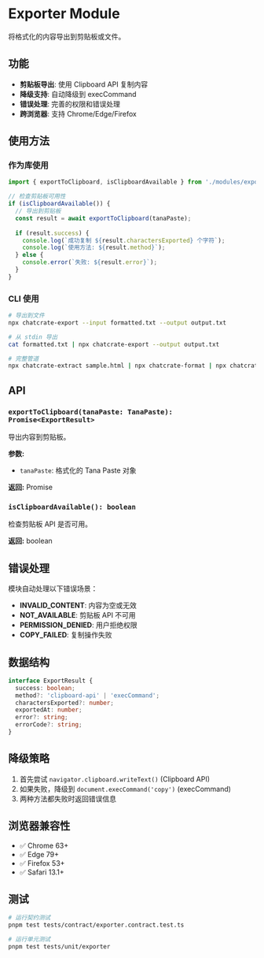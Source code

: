# Exporter Module

将格式化的内容导出到剪贴板或文件。

## 功能

- **剪贴板导出**: 使用 Clipboard API 复制内容
- **降级支持**: 自动降级到 execCommand
- **错误处理**: 完善的权限和错误处理
- **跨浏览器**: 支持 Chrome/Edge/Firefox

## 使用方法

### 作为库使用

```typescript
import { exportToClipboard, isClipboardAvailable } from './modules/exporter';

// 检查剪贴板可用性
if (isClipboardAvailable()) {
  // 导出到剪贴板
  const result = await exportToClipboard(tanaPaste);
  
  if (result.success) {
    console.log(`成功复制 ${result.charactersExported} 个字符`);
    console.log(`使用方法: ${result.method}`);
  } else {
    console.error(`失败: ${result.error}`);
  }
}
```

### CLI 使用

```bash
# 导出到文件
npx chatcrate-export --input formatted.txt --output output.txt

# 从 stdin 导出
cat formatted.txt | npx chatcrate-export --output output.txt

# 完整管道
npx chatcrate-extract sample.html | npx chatcrate-format | npx chatcrate-export --output result.txt
```

## API

### `exportToClipboard(tanaPaste: TanaPaste): Promise<ExportResult>`

导出内容到剪贴板。

**参数:**
- `tanaPaste`: 格式化的 Tana Paste 对象

**返回:** Promise<ExportResult>

### `isClipboardAvailable(): boolean`

检查剪贴板 API 是否可用。

**返回:** boolean

## 错误处理

模块自动处理以下错误场景：

- **INVALID_CONTENT**: 内容为空或无效
- **NOT_AVAILABLE**: 剪贴板 API 不可用
- **PERMISSION_DENIED**: 用户拒绝权限
- **COPY_FAILED**: 复制操作失败

## 数据结构

```typescript
interface ExportResult {
  success: boolean;
  method?: 'clipboard-api' | 'execCommand';
  charactersExported?: number;
  exportedAt: number;
  error?: string;
  errorCode?: string;
}
```

## 降级策略

1. 首先尝试 `navigator.clipboard.writeText()` (Clipboard API)
2. 如果失败，降级到 `document.execCommand('copy')` (execCommand)
3. 两种方法都失败时返回错误信息

## 浏览器兼容性

- ✅ Chrome 63+
- ✅ Edge 79+
- ✅ Firefox 53+
- ✅ Safari 13.1+

## 测试

```bash
# 运行契约测试
pnpm test tests/contract/exporter.contract.test.ts

# 运行单元测试
pnpm test tests/unit/exporter
```
